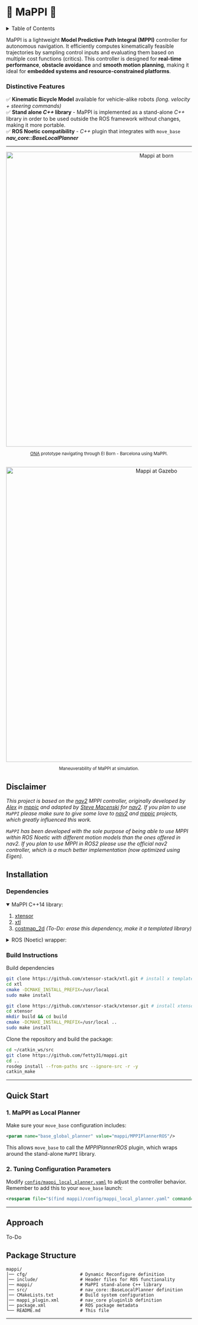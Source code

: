 # **🏁 MaPPI 🏁**  

<details>
    <summary>Table of Contents</summary>
    <ol>
        <li>
        <a href="#disclaimer">Disclaimer</a>
        </li>
        <li><a href="#installation">Installation</a>
        </li>
        <li>
        <a href="#quick-start">Quick Start</a>
        </li>
        <li>
        <a href="#approach">Approach</a>
        </li>
        <li>
        <a href="#package-structure">Package Structure</a>
        </li>
    </ol>
</details>

MaPPI is a lightweight **Model Predictive Path Integral (MPPI)** controller for autonomous navigation. It efficiently computes kinematically feasible trajectories by sampling control inputs and evaluating them based on multiple cost functions (critics). This controller is designed for **real-time performance**, **obstacle avoidance** and **smooth motion planning**, making it ideal for **embedded systems and resource-constrained platforms**.  

### **Distinctive Features**  
✅ **Kinematic Bicycle Model** available for vehicle-alike robots _(long. velocity + steering commands)_   
✅ **Stand alone _C++_ library** - MaPPI is implemented as a stand-alone _C++_ library in order to be used outside the ROS framework without changes, making it more portable.   
✅ **ROS Noetic compatibility** - _C++_ plugin that integrates with `move_base` ___nav_core::BaseLocalPlanner___

---

<div align="center">
  <img src="docs/ona_born_mappi.gif" alt="Mappi at born"  width="800"/>
  <small>
  <p> <a href="https://www.vaivelogistics.com/">ONA</a> prototype navigating through El Born - Barcelona using MaPPI. </p>
  </small>
</div>
<br/>

<div align="center">
  <img src="docs/demo_gz.gif" alt="Mappi at Gazebo"  width="800"/>
  <small>
  <p> Maneuverability of MaPPI at simulation. </p>
  </small>
</div>

## **Disclaimer**
_This project is based on the [nav2](https://docs.nav2.org/) MPPI controller, originally developed by [Alex](https://github.com/artofnothingness) in [mppic](https://github.com/artofnothingness/mppic) and adapted by [Steve Macenski](https://github.com/SteveMacenski) for [nav2](https://docs.nav2.org/). If you plan to use `MaPPI` please make sure to give some love to [nav2](https://github.com/ros-navigation/navigation2) and [mppic](https://github.com/artofnothingness/mppic) projects, which greatly influenced this work._

_`MaPPI` has been developed with the sole purpose of being able to use MPPI within ROS Noetic with different motion models than the ones offered in nav2. If you plan to use MPPI in ROS2 please use the official nav2 controller, which is a much better implementation (now optimized using Eigen)._
## **Installation**  

### **Dependencies**  
<details open>
    <summary>MaPPI C++14 library:</summary>
    <ol>
        <li>
        <a href="https://github.com/xtensor-stack/xtensor">xtensor</a>
        </li>
        <li>
        <a href="https://github.com/xtensor-stack/xtl.git">xtl</a>
        </li>
        <li>
        <a href="http://wiki.ros.org/costmap_2d">costmap_2d</a><i> (To-Do: erase this dependency, make it a templated library)</i>
        </li>
    </ol>
</details>

<details>
    <summary>ROS (Noetic) wrapper:</summary>
    <ol>
        <li>
        <a href="./mappi/">mappi</a>
        <li>
        <a href="http://wiki.ros.org/sensor_msgs">sensor_msgs</a>
        </li>
        <li>
        <a href="http://wiki.ros.org/geometry_msgs">geometry_msgs</a>
        </li>
        </li>
        <li><a href="http://wiki.ros.org/nav_msgs">nav_msgs</a>
        </li>
        <li>
        <a href="http://wiki.ros.org/std_msgs">std_msgs</a>
        </li>
        <li>
        <a href="https://wiki.ros.org/tf2">tf2</a>
        </li>
        <li>
        <a href="https://wiki.ros.org/costmap_2d">costmap_2d</a>
        </li>
        <li>
        <a href="https://wiki.ros.org/dynamic_reconfigure">dynamic_reconfigure</a>
        </li>
        <li>
        <a href="https://wiki.ros.org/nav_core">nav_core</a>
        </li>
        <li>
        <a href="https://wiki.ros.org/std_srvs">std_srvs</a>
        </li>
        <li>
        <a href="https://wiki.ros.org/navfn">navfn</a><i> (optional) </i>
        </li>
    </ol>
</details>

### **Build Instructions**  
Build dependencies
```sh
git clone https://github.com/xtensor-stack/xtl.git # install x template library (xtl)
cd xtl
cmake -DCMAKE_INSTALL_PREFIX=/usr/local
sudo make install
```
```sh
git clone https://github.com/xtensor-stack/xtensor.git # install xtensor library
cd xtensor
mkdir build && cd build
cmake -DCMAKE_INSTALL_PREFIX=/usr/local ..
sudo make install
```

Clone the repository and build the package:  
```bash
cd ~/catkin_ws/src
git clone https://github.com/fetty31/mappi.git
cd ..
rosdep install --from-paths src --ignore-src -r -y
catkin_make 
```

---

## **Quick Start**  

### 1. MaPPI as Local Planner
Make sure your `move_base` configuration includes:
```xml
<param name="base_global_planner" value="mappi/MPPIPlannerROS"/>
```
This allows `move_base` to call the _MPPIPlannerROS_ plugin, which wraps around the stand-alone `MaPPI` library.

### **2. Tuning Configuration Parameters**  
Modify [`config/mappi_local_planner.yaml`](config/mappi_local_planner.yaml) to adjust the controller behavior. Remember to add this to your `move_base` launch:
```xml
<rosparam file="$(find mappi)/config/mappi_local_planner.yaml" command="load"/>
```
---

## Approach
To-Do

## **Package Structure**  
```
mappi/
│── cfg/                    # Dynamic Reconfigure definition
│── include/                # Header files for ROS functionality
│── mappi/                  # MaPPI stand-alone C++ library
│── src/                    # nav_core::BaseLocalPlanner definition
│── CMakeLists.txt          # Build system configuration
│── mappi_plugin.xml        # nav_core pluginlib definition
│── package.xml             # ROS package metadata
└── README.md               # This file
```

---
